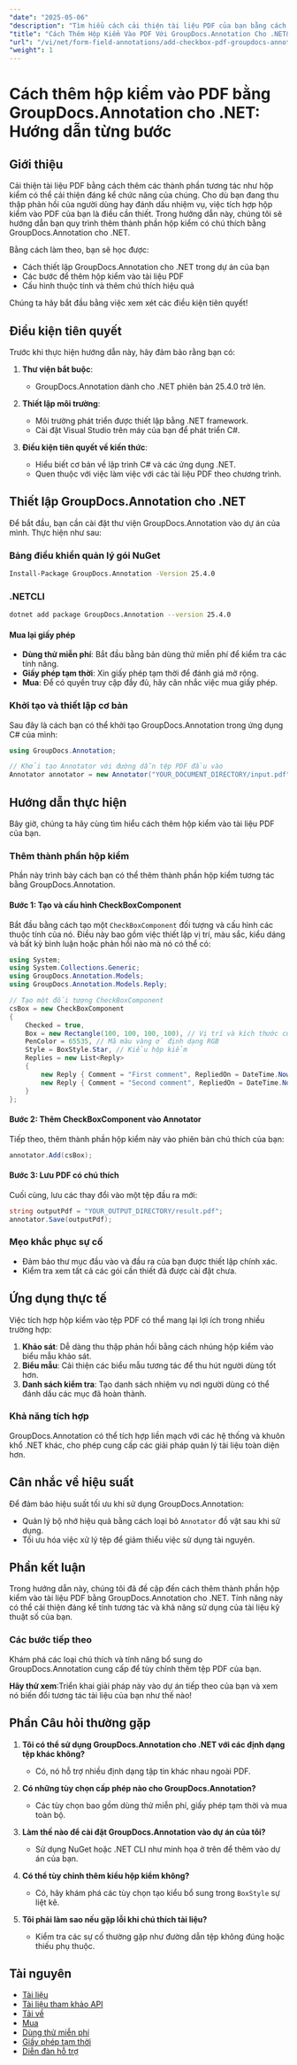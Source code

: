 ```yaml
---
"date": "2025-05-06"
"description": "Tìm hiểu cách cải thiện tài liệu PDF của bạn bằng cách thêm hộp kiểm tương tác bằng GroupDocs.Annotation cho .NET. Thực hiện theo hướng dẫn từng bước này để sắp xếp hợp lý các chú thích trường biểu mẫu trong tài liệu kỹ thuật số của bạn."
"title": "Cách Thêm Hộp Kiểm Vào PDF Với GroupDocs.Annotation Cho .NET&#58; Hướng Dẫn Từng Bước"
"url": "/vi/net/form-field-annotations/add-checkbox-pdf-groupdocs-annotation-net/"
"weight": 1
---
```


# Cách thêm hộp kiểm vào PDF bằng GroupDocs.Annotation cho .NET: Hướng dẫn từng bước

## Giới thiệu

Cải thiện tài liệu PDF bằng cách thêm các thành phần tương tác như hộp kiểm có thể cải thiện đáng kể chức năng của chúng. Cho dù bạn đang thu thập phản hồi của người dùng hay đánh dấu nhiệm vụ, việc tích hợp hộp kiểm vào PDF của bạn là điều cần thiết. Trong hướng dẫn này, chúng tôi sẽ hướng dẫn bạn quy trình thêm thành phần hộp kiểm có chú thích bằng GroupDocs.Annotation cho .NET.

Bằng cách làm theo, bạn sẽ học được:
- Cách thiết lập GroupDocs.Annotation cho .NET trong dự án của bạn
- Các bước để thêm hộp kiểm vào tài liệu PDF
- Cấu hình thuộc tính và thêm chú thích hiệu quả

Chúng ta hãy bắt đầu bằng việc xem xét các điều kiện tiên quyết!

## Điều kiện tiên quyết

Trước khi thực hiện hướng dẫn này, hãy đảm bảo rằng bạn có:

1. **Thư viện bắt buộc**: 
   - GroupDocs.Annotation dành cho .NET phiên bản 25.4.0 trở lên.

2. **Thiết lập môi trường**:
   - Môi trường phát triển được thiết lập bằng .NET framework.
   - Cài đặt Visual Studio trên máy của bạn để phát triển C#.

3. **Điều kiện tiên quyết về kiến thức**:
   - Hiểu biết cơ bản về lập trình C# và các ứng dụng .NET.
   - Quen thuộc với việc làm việc với các tài liệu PDF theo chương trình.

## Thiết lập GroupDocs.Annotation cho .NET

Để bắt đầu, bạn cần cài đặt thư viện GroupDocs.Annotation vào dự án của mình. Thực hiện như sau:

### Bảng điều khiển quản lý gói NuGet
```bash
Install-Package GroupDocs.Annotation -Version 25.4.0
```

### .NETCLI
```bash
dotnet add package GroupDocs.Annotation --version 25.4.0
```

#### Mua lại giấy phép

- **Dùng thử miễn phí**: Bắt đầu bằng bản dùng thử miễn phí để kiểm tra các tính năng.
- **Giấy phép tạm thời**: Xin giấy phép tạm thời để đánh giá mở rộng.
- **Mua**: Để có quyền truy cập đầy đủ, hãy cân nhắc việc mua giấy phép.

### Khởi tạo và thiết lập cơ bản

Sau đây là cách bạn có thể khởi tạo GroupDocs.Annotation trong ứng dụng C# của mình:

```csharp
using GroupDocs.Annotation;

// Khởi tạo Annotator với đường dẫn tệp PDF đầu vào
Annotator annotator = new Annotator("YOUR_DOCUMENT_DIRECTORY/input.pdf");
```

## Hướng dẫn thực hiện

Bây giờ, chúng ta hãy cùng tìm hiểu cách thêm hộp kiểm vào tài liệu PDF của bạn.

### Thêm thành phần hộp kiểm

Phần này trình bày cách bạn có thể thêm thành phần hộp kiểm tương tác bằng GroupDocs.Annotation.

#### Bước 1: Tạo và cấu hình CheckBoxComponent

Bắt đầu bằng cách tạo một `CheckBoxComponent` đối tượng và cấu hình các thuộc tính của nó. Điều này bao gồm việc thiết lập vị trí, màu sắc, kiểu dáng và bất kỳ bình luận hoặc phản hồi nào mà nó có thể có:

```csharp
using System;
using System.Collections.Generic;
using GroupDocs.Annotation.Models;
using GroupDocs.Annotation.Models.Reply;

// Tạo một đối tượng CheckBoxComponent
csBox = new CheckBoxComponent
{
    Checked = true,
    Box = new Rectangle(100, 100, 100, 100), // Vị trí và kích thước của hộp kiểm
    PenColor = 65535, // Mã màu vàng ở định dạng RGB
    Style = BoxStyle.Star, // Kiểu hộp kiểm
    Replies = new List<Reply>
    {
        new Reply { Comment = "First comment", RepliedOn = DateTime.Now },
        new Reply { Comment = "Second comment", RepliedOn = DateTime.Now }
    }
};
```

#### Bước 2: Thêm CheckBoxComponent vào Annotator

Tiếp theo, thêm thành phần hộp kiểm này vào phiên bản chú thích của bạn:

```csharp
annotator.Add(csBox);
```

#### Bước 3: Lưu PDF có chú thích

Cuối cùng, lưu các thay đổi vào một tệp đầu ra mới:

```csharp
string outputPdf = "YOUR_OUTPUT_DIRECTORY/result.pdf";
annotator.Save(outputPdf);
```

### Mẹo khắc phục sự cố

- Đảm bảo thư mục đầu vào và đầu ra của bạn được thiết lập chính xác.
- Kiểm tra xem tất cả các gói cần thiết đã được cài đặt chưa.

## Ứng dụng thực tế

Việc tích hợp hộp kiểm vào tệp PDF có thể mang lại lợi ích trong nhiều trường hợp:

1. **Khảo sát**: Dễ dàng thu thập phản hồi bằng cách nhúng hộp kiểm vào biểu mẫu khảo sát.
2. **Biểu mẫu**: Cải thiện các biểu mẫu tương tác để thu hút người dùng tốt hơn.
3. **Danh sách kiểm tra**: Tạo danh sách nhiệm vụ nơi người dùng có thể đánh dấu các mục đã hoàn thành.

### Khả năng tích hợp

GroupDocs.Annotation có thể tích hợp liền mạch với các hệ thống và khuôn khổ .NET khác, cho phép cung cấp các giải pháp quản lý tài liệu toàn diện hơn.

## Cân nhắc về hiệu suất

Để đảm bảo hiệu suất tối ưu khi sử dụng GroupDocs.Annotation:
- Quản lý bộ nhớ hiệu quả bằng cách loại bỏ `Annotator` đồ vật sau khi sử dụng.
- Tối ưu hóa việc xử lý tệp để giảm thiểu việc sử dụng tài nguyên.

## Phần kết luận

Trong hướng dẫn này, chúng tôi đã đề cập đến cách thêm thành phần hộp kiểm vào tài liệu PDF bằng GroupDocs.Annotation cho .NET. Tính năng này có thể cải thiện đáng kể tính tương tác và khả năng sử dụng của tài liệu kỹ thuật số của bạn.

### Các bước tiếp theo
Khám phá các loại chú thích và tính năng bổ sung do GroupDocs.Annotation cung cấp để tùy chỉnh thêm tệp PDF của bạn.

**Hãy thử xem**:Triển khai giải pháp này vào dự án tiếp theo của bạn và xem nó biến đổi tương tác tài liệu của bạn như thế nào!

## Phần Câu hỏi thường gặp

1. **Tôi có thể sử dụng GroupDocs.Annotation cho .NET với các định dạng tệp khác không?**
   - Có, nó hỗ trợ nhiều định dạng tập tin khác nhau ngoài PDF.

2. **Có những tùy chọn cấp phép nào cho GroupDocs.Annotation?**
   - Các tùy chọn bao gồm dùng thử miễn phí, giấy phép tạm thời và mua toàn bộ.

3. **Làm thế nào để cài đặt GroupDocs.Annotation vào dự án của tôi?**
   - Sử dụng NuGet hoặc .NET CLI như minh họa ở trên để thêm vào dự án của bạn.

4. **Có thể tùy chỉnh thêm kiểu hộp kiểm không?**
   - Có, hãy khám phá các tùy chọn tạo kiểu bổ sung trong `BoxStyle` sự liệt kê.

5. **Tôi phải làm sao nếu gặp lỗi khi chú thích tài liệu?**
   - Kiểm tra các sự cố thường gặp như đường dẫn tệp không đúng hoặc thiếu phụ thuộc.

## Tài nguyên
- [Tài liệu](https://docs.groupdocs.com/annotation/net/)
- [Tài liệu tham khảo API](https://reference.groupdocs.com/annotation/net/)
- [Tải về](https://releases.groupdocs.com/annotation/net/)
- [Mua](https://purchase.groupdocs.com/buy)
- [Dùng thử miễn phí](https://releases.groupdocs.com/annotation/net/)
- [Giấy phép tạm thời](https://purchase.groupdocs.com/temporary-license/)
- [Diễn đàn hỗ trợ](https://forum.groupdocs.com/c/annotation/)
